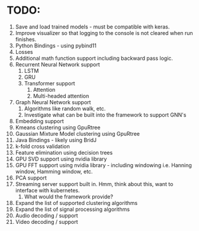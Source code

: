 # TODO:
1. Save and load trained models - must be compatible with keras.
1. Improve visualizer so that logging to the console is not cleared when run finishes.
1. Python Bindings - using pybind11
1. Losses
1. Additional math function support including backward pass logic.
1. Recurrent Neural Network support
   1. LSTM
   1. GRU
   1. Transformer support
      1. Attention 
      1. Multi-headed attention
1. Graph Neural Network support
   1. Algorithms like random walk, etc.
   1. Investigate what can be built into the framework to support GNN's
1. Embedding support
1. Kmeans clustering using GpuRtree
1. Gaussian Mixture Model clustering using GpuRtree
1. Java Bindings - likely using BridJ
1. k-fold cross validation
1. Feature elimination using decision trees
1. GPU SVD support using nvidia library
1. GPU FFT support using nvidia library - including windowing i.e. Hanning window, Hamming window, etc.
1. PCA support
1. Streaming server support built in. Hmm, think about this, want to interface with kubernetes.
   1. What would the framework provide?
1. Expand the list of supported clustering algorithms
1. Expand the list of signal processing algorithms
1. Audio decoding / support
1. Video decoding / support
